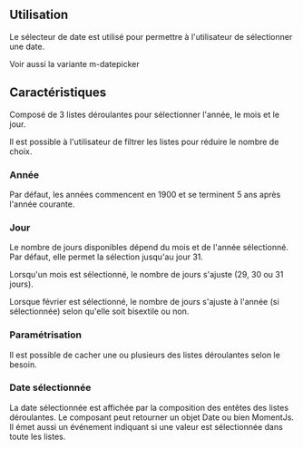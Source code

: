 ## Utilisation
Le sélecteur de date est utilisé pour permettre à l'utilisateur de sélectionner une date.

Voir aussi la variante <modul-go name="m-datepicker">m-datepicker</modul-go>

## Caractéristiques
Composé de 3 listes déroulantes pour sélectionner l'année, le mois et le jour.

Il est possible à l'utilisateur de filtrer les listes pour réduire le nombre de choix.

### Année
Par défaut, les années commencent en 1900 et se terminent 5 ans après l'année courante.

### Jour
Le nombre de jours disponibles dépend du mois et de l'année sélectionné. Par défaut, elle permet la sélection jusqu'au jour 31.

Lorsqu'un mois est sélectionné, le nombre de jours s'ajuste (29, 30 ou 31 jours).

Lorsque février est sélectionné, le nombre de jours s'ajuste à l'année (si  sélectionnée) selon qu'elle soit bisextile ou non.

### Paramétrisation
Il est possible de cacher une ou plusieurs des listes déroulantes selon le besoin.

### Date sélectionnée
La date sélectionnée est affichée par la composition des entêtes des listes déroulantes. Le composant peut retourner un objet Date ou bien MomentJs. Il émet aussi un événement indiquant si une valeur est sélectionnée dans toute les listes.

